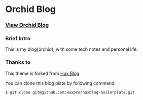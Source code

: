 # Orchid Blog

### [View Orchid Blog ](https://zyddora.github.io)

### Brief Intro

This is my blog(orchid), with some tech notes and personal life.

### Thanks to

This theme is forked from [Hux Blog](https://github.com/Huxpro/huxpro.github.io.git)  

You can clone this blog plate by following command:

```
$ git clone git@github.com:Huxpro/huxblog-boilerplate.git
```

